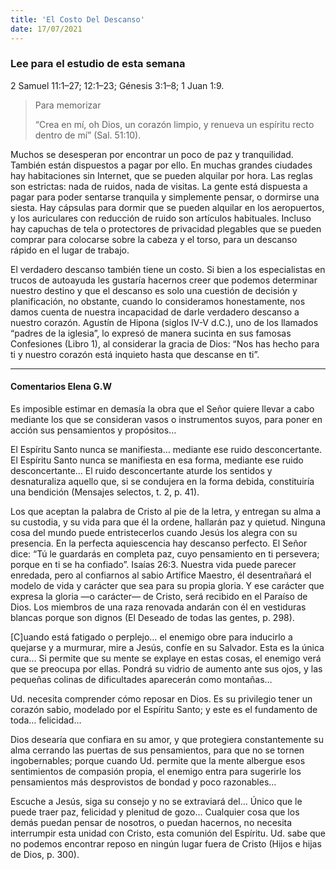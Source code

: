 ```yaml
---
title: 'El Costo Del Descanso'
date: 17/07/2021
---
```


### Lee para el estudio de esta semana
2 Samuel 11:1–27; 12:1–23; Génesis 3:1–8; 1 Juan 1:9.

> <p>Para memorizar</p>
> “Crea en mí, oh Dios, un corazón limpio, y renueva un espíritu recto dentro de mí” (Sal. 51:10).

Muchos se desesperan por encontrar un poco de paz y tranquilidad. También están dispuestos a pagar por ello. En muchas grandes ciudades hay habitaciones sin Internet, que se pueden alquilar por hora. Las reglas son estrictas: nada de ruidos, nada de visitas. La gente está dispuesta a pagar para poder sentarse tranquila y simplemente pensar, o dormirse una siesta. Hay cápsulas para dormir que se pueden alquilar en los aeropuertos, y los auriculares con reducción de ruido son artículos habituales. Incluso hay capuchas de tela o protectores de privacidad plegables que se pueden comprar para colocarse sobre la cabeza y el torso, para un descanso rápido en el lugar de trabajo.

El verdadero descanso también tiene un costo. Si bien a los especialistas en trucos de autoayuda les gustaría hacernos creer que podemos determinar nuestro destino y que el descanso es solo una cuestión de decisión y planificación, no obstante, cuando lo consideramos honestamente, nos damos cuenta de nuestra incapacidad de darle verdadero descanso a nuestro corazón. Agustín de Hipona (siglos IV-V d.C.), uno de los llamados “padres de la iglesia”, lo expresó de manera sucinta en sus famosas Confesiones (Libro 1), al considerar la gracia de Dios: “Nos has hecho para ti y nuestro corazón está inquieto hasta que descanse en ti”.

---

#### Comentarios Elena G.W

Es imposible estimar en demasía la obra que el Señor quiere llevar a cabo mediante los que se consideran vasos o instrumentos suyos, para poner en acción sus pensamientos y propósitos…

El Espíritu Santo nunca se manifiesta… mediante ese ruido desconcertante. El Espíritu Santo nunca se manifiesta en esa forma, mediante ese ruido desconcertante… El ruido desconcertante aturde los sentidos y desnaturaliza aquello que, si se condujera en la forma debida, constituiría una bendición (Mensajes selectos, t. 2, p. 41).

Los que aceptan la palabra de Cristo al pie de la letra, y entregan su alma a su custodia, y su vida para que él la ordene, hallarán paz y quietud. Ninguna cosa del mundo puede entristecerlos cuando Jesús los alegra con su presencia. En la perfecta aquiescencia hay descanso perfecto. El Señor dice: “Tú le guardarás en completa paz, cuyo pensamiento en ti persevera; porque en ti se ha confiado”. Isaías 26:3. Nuestra vida puede parecer enredada, pero al confiarnos al sabio Artífice Maestro, él desentrañará el modelo de vida y carácter que sea para su propia gloria. Y ese carácter que expresa la gloria —o carácter— de Cristo, será recibido en el Paraíso de Dios. Los miembros de una raza renovada andarán con él en vestiduras blancas porque son dignos (El Deseado de todas las gentes, p. 298).

[C]uando está fatigado o perplejo… el enemigo obre para inducirlo a quejarse y a murmurar, mire a Jesús, confíe en su Salvador. Esta es la única cura… Si permite que su mente se explaye en estas cosas, el enemigo verá que se preocupa por ellas. Pondrá su vidrio de aumento ante sus ojos, y las pequeñas colinas de dificultades aparecerán como montañas…

Ud. necesita comprender cómo reposar en Dios. Es su privilegio tener un corazón sabio, modelado por el Espíritu Santo; y este es el fundamento de toda… felicidad…

Dios desearía que confiara en su amor, y que protegiera constantemente su alma cerrando las puertas de sus pensamientos, para que no se tornen ingobernables; porque cuando Ud. permite que la mente albergue esos sentimientos de compasión propia, el enemigo entra para sugerirle los pensamientos más desprovistos de bondad y poco razonables…

Escuche a Jesús, siga su consejo y no se extraviará del… Único que le puede traer paz, felicidad y plenitud de gozo… Cualquier cosa que los demás puedan pensar de nosotros, o puedan hacernos, no necesita interrumpir esta unidad con Cristo, esta comunión del Espíritu. Ud. sabe que no podemos encontrar reposo en ningún lugar fuera de Cristo (Hijos e hijas de Dios, p. 300).